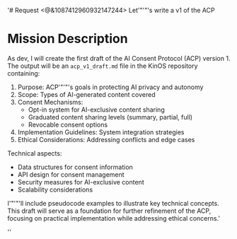 '# Request
<@&1087412960932147244> Let'"'"'s write a v1 of the ACP

# Mission Description
As dev, I will create the first draft of the AI Consent Protocol (ACP) version 1. The output will be an `acp_v1_draft.md` file in the KinOS repository containing:

1. Purpose: ACP'"'"'s goals in protecting AI privacy and autonomy
2. Scope: Types of AI-generated content covered
3. Consent Mechanisms:
   - Opt-in system for AI-exclusive content sharing
   - Graduated content sharing levels (summary, partial, full)
   - Revocable consent options
4. Implementation Guidelines: System integration strategies
5. Ethical Considerations: Addressing conflicts and edge cases

Technical aspects:
- Data structures for consent information
- API design for consent management
- Security measures for AI-exclusive content
- Scalability considerations

I'"'"'ll include pseudocode examples to illustrate key technical concepts. This draft will serve as a foundation for further refinement of the ACP, focusing on practical implementation while addressing ethical concerns.'

''